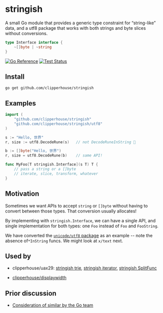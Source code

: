 # stringish

A small Go module that provides a generic type constraint for “string-like”
data, and a utf8 package that works with both strings and byte slices
without conversions.

```go
type Interface interface {
	~[]byte | ~string
}
```

[![Go Reference](https://pkg.go.dev/badge/github.com/clipperhouse/stringish/utf8.svg)](https://pkg.go.dev/github.com/clipperhouse/stringish/utf8)
[![Test Status](https://github.com/clipperhouse/stringish/actions/workflows/gotest.yml/badge.svg)](https://github.com/clipperhouse/stringish/actions/workflows/gotest.yml)

## Install

```
go get github.com/clipperhouse/stringish
```

## Examples

```go
import (
    "github.com/clipperhouse/stringish"
    "github.com/clipperhouse/stringish/utf8"
)

s := "Hello, 世界"
r, size := utf8.DecodeRune(s)   // not DecodeRuneInString 🎉

b := []byte("Hello, 世界")
r, size = utf8.DecodeRune(b)    // same API!

func MyFoo[T stringish.Interface](s T) T {
    // pass a string or a []byte
    // iterate, slice, transform, whatever
}
```

## Motivation

Sometimes we want APIs to accept `string` or `[]byte` without having to convert
between those types. That conversion usually allocates!

By implementing with `stringish.Interface`, we can have a single API, and
single implementation for both types: one `Foo` instead of `Foo` and
`FooString`.

We have converted the
[`unicode/utf8` package](https://github.com/clipperhouse/stringish/blob/main/utf8/utf8.go)
as an example -- note the absence of`*InString` funcs. We might look at `x/text`
next.

## Used by

- clipperhouse/uax29: [stringish trie](https://github.com/clipperhouse/uax29/blob/master/graphemes/trie.go#L27), [stringish iterator](https://github.com/clipperhouse/uax29/blob/master/internal/iterators/iterator.go#L9), [stringish SplitFunc](https://github.com/clipperhouse/uax29/blob/master/graphemes/splitfunc.go#L21)

- [clipperhouse/displaywidth](https://github.com/clipperhouse/displaywidth)

## Prior discussion

- [Consideration of similar by the Go team](https://github.com/golang/go/issues/48643)
